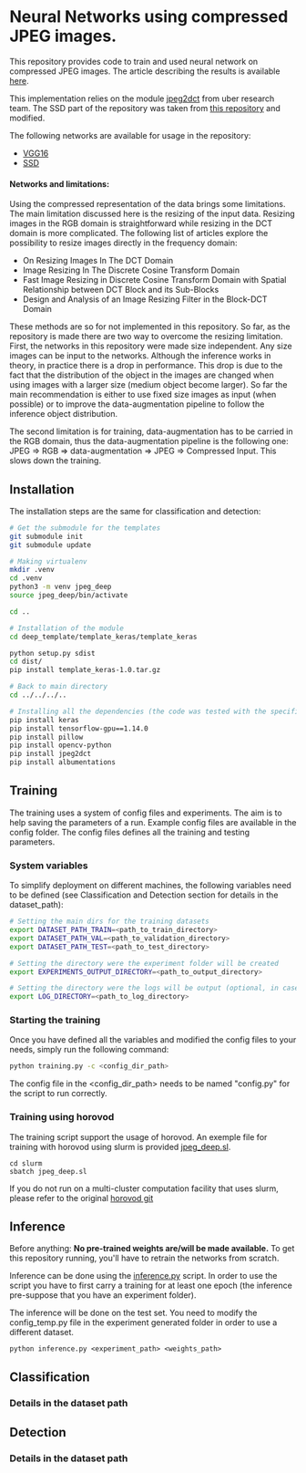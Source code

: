 # Neural Networks using compressed JPEG images.

This repository provides code to train and used neural network on compressed JPEG images. The article describing the results is available [here](https://arxiv.org/abs/1904.08408).

This implementation relies on the module [jpeg2dct](https://github.com/uber-research/jpeg2dct) from uber research team. The SSD part of the repository was taken from [this repository](https://github.com/pierluigiferrari/ssd_keras) and modified.

The following networks are available for usage in the repository:

- [VGG16](https://arxiv.org/abs/1409.1556)
- [SSD](https://arxiv.org/abs/1512.02325)

#### Networks and limitations:

Using the compressed representation of the data brings some limitations. The main limitation discussed here is the resizing of the input data. Resizing images in the RGB domain is straightforward while resizing in the DCT domain is more complicated. The following list of articles explore the possibility to resize images directly in the frequency domain:

- On Resizing Images In The DCT Domain
- Image Resizing In The Discrete Cosine Transform Domain
- Fast Image Resizing in Discrete Cosine Transform Domain with Spatial Relationship between DCT Block and its Sub-Blocks
- Design and Analysis of an Image Resizing Filter in the Block-DCT Domain


These methods are so for not implemented in this repository. So far, as the repository is made there are two way to overcome the resizing limitation. First, the networks in this repository were made size independent. Any size images can be input to the networks. Although the inference works in theory, in practice there is a drop in performance. This drop is due to the fact that the distribution of the object in the images are changed when using images with a larger size (medium object become larger). So far the main recommendation is either to use fixed size images as input (when possible) or to improve the data-augmentation pipeline to follow the inference object distribution.

The second limitation is for training, data-augmentation has to be carried in the RGB domain, thus the data-augmentation pipeline is the following one: JPEG => RGB => data-augmentation => JPEG => Compressed Input. This slows down the training.

## Installation

The installation steps are the same for classification and detection:

```bash
# Get the submodule for the templates
git submodule init
git submodule update

# Making virtualenv
mkdir .venv
cd .venv
python3 -m venv jpeg_deep
source jpeg_deep/bin/activate

cd ..

# Installation of the module
cd deep_template/template_keras/template_keras

python setup.py sdist
cd dist/
pip install template_keras-1.0.tar.gz

# Back to main directory
cd ../../../..

# Installing all the dependencies (the code was tested with the specified version numbers)
pip install keras
pip install tensorflow-gpu==1.14.0
pip install pillow
pip install opencv-python
pip install jpeg2dct
pip install albumentations
```

## Training

The training uses a system of config files and experiments. The aim is to help saving the parameters of a run.
Example config files are available in the config folder. The config files defines all the training and testing parameters. 

### System variables

To simplify deployment on different machines, the following variables need to be defined (see Classification and Detection section for details in the dataset_path):

```bash
# Setting the main dirs for the training datasets
export DATASET_PATH_TRAIN=<path_to_train_directory>
export DATASET_PATH_VAL=<path_to_validation_directory>
export DATASET_PATH_TEST=<path_to_test_directory>

# Setting the directory were the experiment folder will be created
export EXPERIMENTS_OUTPUT_DIRECTORY=<path_to_output_directory>

# Setting the directory were the logs will be output (optional, in case you use slurm)
export LOG_DIRECTORY=<path_to_log_directory>
```

### Starting the training

Once you have defined all the variables and modified the config files to your needs, simply run the following command:

```bash
python training.py -c <config_dir_path>
```

The config file in the <config_dir_path> needs to be named "config.py" for the script to run correctly.

### Training using horovod

The training script support the usage of horovod. An exemple file for training with horovod using slurm is provided [jpeg_deep.sl](slurm/jpeg_deep.sl).

```
cd slurm
sbatch jpeg_deep.sl
```

If you do not run on a multi-cluster computation facility that uses slurm, please refer to the original [horovod git](https://github.com/horovod/horovod)

## Inference

Before anything: **No pre-trained weights are/will be made available.** To get this repository running, you'll have to retrain the networks from scratch.

Inference can be done using the [inference.py](inference.py) script. In order to use the script you have to first carry a training for at least one epoch (the inference pre-suppose that you have an experiment folder).

The inference will be done on the test set. You need to modify the config_temp.py file in the experiment generated folder in order to use a different dataset.

```
python inference.py <experiment_path> <weights_path>
```

## Classification

### Details in the dataset path

## Detection

### Details in the dataset path
